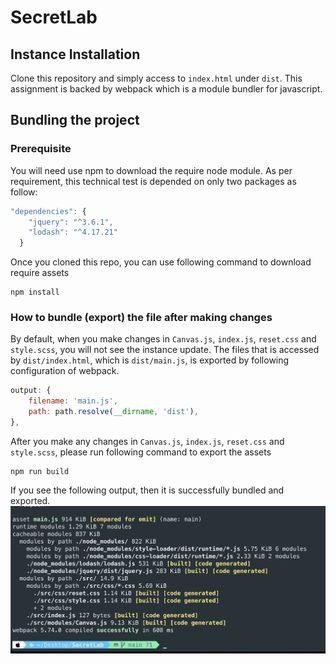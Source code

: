 # SecretLab

## Instance Installation 
Clone this repository and simply access to `index.html` under `dist`. 
This assignment is backed by webpack which is a module bundler for javascript. 

## Bundling the project
### Prerequisite
You will need use npm to download the require node module. As per requirement, this technical test is depended on only two packages as follow: 

```js
"dependencies": {
    "jquery": "^3.6.1",
    "lodash": "^4.17.21"
  }
```

Once you cloned this repo, you can use following command to download require assets

```shell
npm install
```

### How to bundle (export) the file after making changes
By default, when you make changes in `Canvas.js`, `index.js`, `reset.css` and `style.scss`, you will not see the instance update.
The files that is accessed by `dist/index.html`, which is `dist/main.js`, is exported by following configuration of webpack.

```js
output: {
    filename: 'main.js',
    path: path.resolve(__dirname, 'dist'),
},
```
After you make any changes in `Canvas.js`, `index.js`, `reset.css` and `style.scss`, please run following command to export the assets

```shell
npm run build
```
If you see the following output, then it is successfully bundled and exported. 
![](src/readme-assets/build-success.png)

